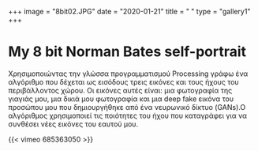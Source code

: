 +++
image = "8bit02.JPG"
date = "2020-01-21"
title = " "
type = "gallery1"
+++

# My 8 bit Norman Bates self-portrait 

Χρησιμοποιώντας  την γλώσσα προγραμματισμού Processing γράφω ένα αλγόριθμο που δέχεται ως εισόδους τρεις εικόνες και τους ήχους του περιβάλλοντος χώρου. Οι εικόνες αυτές είναι: μια φωτογραφία της γιαγιάς μου, μια δικιά μου φωτογραφία και μια   deep fake εικόνα του προσώπου μου που δημιουργήθηκε από ένα νευρωνικό δίκτυο (GANs).Ο αλγόριθμος χρησιμοποιεί τις ποιότητες του ήχου που καταγράφει για να συνθέσει νέες εικόνες του εαυτού μου.

{{< vimeo 685363050 >}}




<!-- The [Grand Canyon](https://en.wikipedia.org/w/index.php?title=Grand_Canyon&oldid=952699432)  -->

